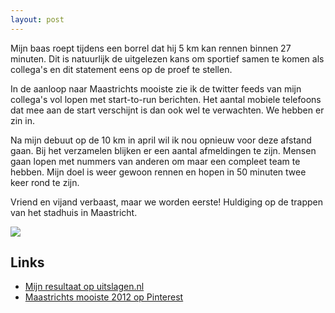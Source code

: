 ```yaml
---
layout: post
---
```


Mijn baas roept tijdens een borrel dat hij 5 km kan rennen binnen 27 minuten. Dit is natuurlijk de uitgelezen kans om sportief samen te komen als collega's en dit statement eens op de proef te stellen.

In de aanloop naar Maastrichts mooiste zie ik de twitter feeds van mijn collega's vol lopen met start-to-run berichten. Het aantal mobiele telefoons dat mee aan de start verschijnt is dan ook wel te verwachten. We hebben er zin in.

Na mijn debuut op de 10 km in april wil ik nou opnieuw voor deze afstand gaan. Bij het verzamelen blijken er een aantal afmeldingen te zijn. Mensen gaan lopen met nummers van anderen om maar een compleet team te hebben. Mijn doel is weer gewoon rennen en hopen in 50 minuten twee keer rond te zijn.

Vriend en vijand verbaast, maar we worden eerste! Huldiging op de trappen van het stadhuis in Maastricht.

![](https://s-media-cache-ak0.pinimg.com/236x/02/c5/81/02c581a28d25cb7a36aca0ec077299d3.jpg)

## Links
* [Mijn resultaat op uitslagen.nl](http://bit.ly/Hp9osq)
* [Maastrichts mooiste 2012 op Pinterest](http://www.pinterest.com/erictummers/maastrichts-mooiste-2012/)

